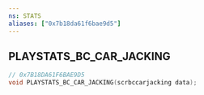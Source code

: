 ```yaml
---
ns: STATS
aliases: ["0x7b18da61f6bae9d5"]
---
```

## PLAYSTATS_BC_CAR_JACKING

```c
// 0x7B18DA61F6BAE9D5
void PLAYSTATS_BC_CAR_JACKING(scrbccarjacking data);
```
